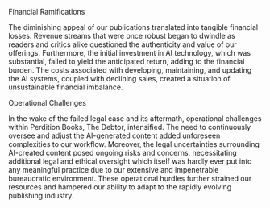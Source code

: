Financial Ramifications

The diminishing appeal of our publications translated into tangible financial losses. Revenue streams that were once robust began to dwindle as readers and critics alike questioned the authenticity and value of our offerings. Furthermore, the initial investment in AI technology, which was substantial, failed to yield the anticipated return, adding to the financial burden. The costs associated with developing, maintaining, and updating the AI systems, coupled with declining sales, created a situation of unsustainable financial imbalance.

Operational Challenges

In the wake of the failed legal case and its aftermath, operational challenges within Perdition Books, The Debtor, intensified. The need to continuously oversee and adjust the AI-generated content added unforeseen complexities to our workflow. Moreover, the legal uncertainties surrounding AI-created content posed ongoing risks and concerns, necessitating additional legal and ethical oversight which itself was hardly ever put into any meaningful practice due to our extensive and impenetrable bureaucratic environment. These operational hurdles further strained our resources and hampered our ability to adapt to the rapidly evolving publishing industry.